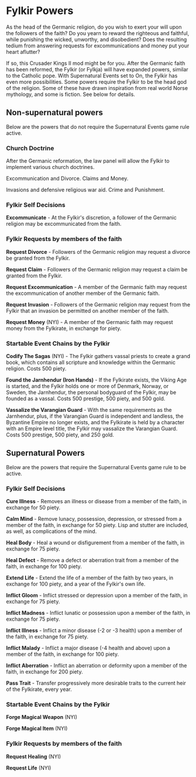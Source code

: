 # Fylkir Powers

As the head of the Germanic religion, do you wish to exert your will upon the followers of the faith? Do you yearn to reward the righteous and faithful, while punishing the wicked, unworthy, and disobedient? Does the resulting tedium from answering requests for excommunications and money put your heart aflutter?

If so, this Crusader Kings II mod might be for you. After the Germanic faith has been reformed, the Fylkir (or Fylkja) will have expanded powers, similar to the Catholic pope. With Supernatural Events set to On, the Fylkir has even more possibilities. Some powers require the Fylkir to be the head god of the religion. Some of these have drawn inspiration from real world Norse mythology, and some is fiction. See below for details.

## Non-supernatural powers
Below are the powers that do not require the Supernatural Events game rule active.  

### Church Doctrine
After the Germanic reformation, the law panel will allow the Fylkir to implement various church doctrines.

Excommunication and Divorce. Claims and Money.

Invasions and defensive religious war aid. Crime and Punishment.

### Fylkir Self Decisions
**Excommunicate** - At the Fylkir's discretion, a follower of the Germanic religion may be excommunicated from the faith.

### Fylkir Requests by members of the faith
**Request Divorce** - Followers of the Germanic religion may request a divorce be granted from the Fylkir.

**Request Claim** - Followers of the Germanic religion may request a claim be granted from the Fylkir.

**Request Excommunication** - A member of the Germanic faith may request the excommunication of another member of the Germanic faith.

**Request Invasion** - Followers of the Germanic religion may request from the Fylkir that an invasion be permitted on another member of the faith.

**Request Money** (NYI) - A member of the Germanic faith may request money from the Fylkirate, in exchange for piety.

### Startable Event Chains by the Fylkir
**Codify The Sagas** (NYI) - The Fylkir gathers vassal priests to create a grand book, which contains all scripture and knowledge within the Germanic religion. Costs 500 piety.  

**Found the Jarnhendur (Iron Hands)** - If the Fylkirate exists, the Viking Age is started, and the Fylkir holds one or more of Denmark, Norway, or Sweden, the Jarnhendur, the personal bodyguard of the Fylkir, may be founded as a vassal. Costs 500 prestige, 500 piety, and 500 gold.

**Vassalize the Varangian Guard** - With the same requirements as the Jarnhendur, plus, if the Varangian Guard is independent and landless, the Byzantine Empire no longer exists, and the Fylkirate is held by a character with an Empire level title, the Fylkir may vassalize the Varangian Guard. Costs 500 prestige, 500 piety, and 250 gold.


## Supernatural Powers
Below are the powers that require the Supernatural Events game rule to be active.

### Fylkir Self Decisions
**Cure Illness** - Removes an illness or disease from a member of the faith, in exchange for 50 piety.  

**Calm Mind** - Remove lunacy, possession, depression, or stressed from a member of the faith, in exchange for 50 piety. Lisp and stutter are included, as well, as complications of the mind.   

**Heal Body** - Heal a wound or disfigurement from a member of the faith, in exchange for 75 piety.

**Heal Defect** - Remove a defect or aberration trait from a member of the faith, in exchange for 100 piety.

**Extend Life** - Extend the life of a member of the faith by two years, in exchange for 100 piety, and a year of the Fylkir's own life.  

**Inflict Gloom** - Inflict stressed or depression upon a member of the faith, in exchange for 75 piety.

**Inflict Madness** - Inflict lunatic or possession upon a member of the faith, in exchange for 75 piety.

**Inflict Illness** - Inflict a minor disease (-2 or -3 health) upon a member of the faith, in exchange for 75 piety.

**Inflict Malady** - Inflict a major disease (-4 health and above) upon a member of the faith, in exchange for 100 piety.

**Inflict Aberration** - Inflict an aberration or deformity upon a member of the faith, in exchange for 200 piety.

**Pass Trait** - Transfer progressively more desirable traits to the current heir of the Fylkirate, every year.

### Startable Event Chains by the Fylkir
**Forge Magical Weapon** (NYI)

**Forge Magical Item** (NYI)

### Fylkir Requests by members of the faith
**Request Healing** (NYI)

**Request Life** (NYI)
